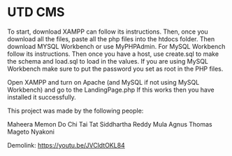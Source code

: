 # UTD CMS 

To start, download XAMPP can follow its instructions. Then, once you download all the files, paste all the php files into the htdocs folder. Then download MYSQL Workbench or use MyPHPAdmin. For MySQL Workbench follow its instructions. Then once you have a host, use create.sql to make the schema and load.sql to load in the values. If you are using MySQL Workbench make sure to put the password you set as root in the PHP files. 

Open XAMPP and turn on Apache (and MySQL if not using MySQL Workbench) and go to the LandingPage.php 
If this works then you have installed it successfully. 

This project was made by the following people:

Maheera Memon
Do Chi Tai Tat
Siddhartha Reddy Mula 
Agnus Thomas
Mageto Nyakoni

Demolink: https://youtu.be/JVCldtOKL84
